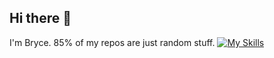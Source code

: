 ## Hi there 👋
I'm Bryce. 85% of my repos are just random stuff. 
[![My Skills](https://skillicons.dev/icons?i=js,html,css,wasm)](https://skillicons.dev)
